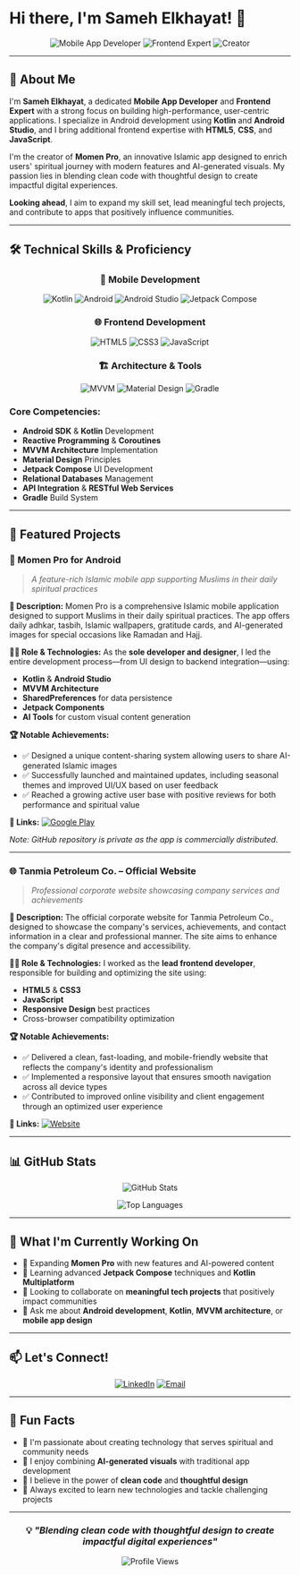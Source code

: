 # Hi there, I'm Sameh Elkhayat! 👋

<div align="center">
  
![Mobile App Developer](https://img.shields.io/badge/Mobile%20App%20Developer-Android%20Expert-brightgreen?style=for-the-badge&logo=android&logoColor=white)
![Frontend Expert](https://img.shields.io/badge/Frontend%20Expert-Web%20Technologies-blue?style=for-the-badge&logo=html5&logoColor=white)
![Creator](https://img.shields.io/badge/Creator-Momen%20Pro%20App-orange?style=for-the-badge&logo=googleplay&logoColor=white)

</div>

---

## 🚀 About Me

I'm **Sameh Elkhayat**, a dedicated **Mobile App Developer** and **Frontend Expert** with a strong focus on building high-performance, user-centric applications. I specialize in Android development using **Kotlin** and **Android Studio**, and I bring additional frontend expertise with **HTML5**, **CSS**, and **JavaScript**. 

I'm the creator of **Momen Pro**, an innovative Islamic app designed to enrich users' spiritual journey with modern features and AI-generated visuals. My passion lies in blending clean code with thoughtful design to create impactful digital experiences. 

**Looking ahead**, I aim to expand my skill set, lead meaningful tech projects, and contribute to apps that positively influence communities.

---

## 🛠️ Technical Skills & Proficiency

<div align="center">

### 📱 Mobile Development
![Kotlin](https://img.shields.io/badge/Kotlin-0095D5?style=for-the-badge&logo=kotlin&logoColor=white)
![Android](https://img.shields.io/badge/Android-3DDC84?style=for-the-badge&logo=android&logoColor=white)
![Android Studio](https://img.shields.io/badge/Android%20Studio-3DDC84?style=for-the-badge&logo=android-studio&logoColor=white)
![Jetpack Compose](https://img.shields.io/badge/Jetpack%20Compose-4285F4?style=for-the-badge&logo=jetpackcompose&logoColor=white)

### 🌐 Frontend Development
![HTML5](https://img.shields.io/badge/HTML5-E34F26?style=for-the-badge&logo=html5&logoColor=white)
![CSS3](https://img.shields.io/badge/CSS3-1572B6?style=for-the-badge&logo=css3&logoColor=white)
![JavaScript](https://img.shields.io/badge/JavaScript-F7DF1E?style=for-the-badge&logo=javascript&logoColor=black)

### 🏗️ Architecture & Tools
![MVVM](https://img.shields.io/badge/MVVM-Architecture-purple?style=for-the-badge)
![Material Design](https://img.shields.io/badge/Material%20Design-757575?style=for-the-badge&logo=material-design&logoColor=white)
![Gradle](https://img.shields.io/badge/Gradle-02303A?style=for-the-badge&logo=gradle&logoColor=white)

</div>

### Core Competencies:
- **Android SDK** & **Kotlin** Development
- **Reactive Programming** & **Coroutines**
- **MVVM Architecture** Implementation
- **Material Design** Principles
- **Jetpack Compose** UI Development
- **Relational Databases** Management
- **API Integration** & **RESTful Web Services**
- **Gradle** Build System

---

## 💼 Featured Projects

### 📱 Momen Pro for Android
> *A feature-rich Islamic mobile app supporting Muslims in their daily spiritual practices*

**🎯 Description:**
Momen Pro is a comprehensive Islamic mobile application designed to support Muslims in their daily spiritual practices. The app offers daily adhkar, tasbih, Islamic wallpapers, gratitude cards, and AI-generated images for special occasions like Ramadan and Hajj.

**👨‍💻 Role & Technologies:**
As the **sole developer and designer**, I led the entire development process—from UI design to backend integration—using:
- **Kotlin** & **Android Studio**
- **MVVM Architecture**
- **SharedPreferences** for data persistence
- **Jetpack Components**
- **AI Tools** for custom visual content generation

**🏆 Notable Achievements:**
- ✅ Designed a unique content-sharing system allowing users to share AI-generated Islamic images
- ✅ Successfully launched and maintained updates, including seasonal themes and improved UI/UX based on user feedback
- ✅ Reached a growing active user base with positive reviews for both performance and spiritual value

**🔗 Links:**
[![Google Play](https://img.shields.io/badge/Google%20Play-Download-green?style=for-the-badge&logo=googleplay&logoColor=white)](https://bit.ly/momenpro)

*Note: GitHub repository is private as the app is commercially distributed.*

---

### 🌐 Tanmia Petroleum Co. – Official Website
> *Professional corporate website showcasing company services and achievements*

**🎯 Description:**
The official corporate website for Tanmia Petroleum Co., designed to showcase the company's services, achievements, and contact information in a clear and professional manner. The site aims to enhance the company's digital presence and accessibility.

**👨‍💻 Role & Technologies:**
I worked as the **lead frontend developer**, responsible for building and optimizing the site using:
- **HTML5** & **CSS3**
- **JavaScript**
- **Responsive Design** best practices
- Cross-browser compatibility optimization

**🏆 Notable Achievements:**
- ✅ Delivered a clean, fast-loading, and mobile-friendly website that reflects the company's identity and professionalism
- ✅ Implemented a responsive layout that ensures smooth navigation across all device types
- ✅ Contributed to improved online visibility and client engagement through an optimized user experience

**🔗 Links:**
[![Website](https://img.shields.io/badge/Visit%20Website-tanmia.com.eg-blue?style=for-the-badge&logo=web&logoColor=white)](http://tanmia.com.eg)

---

## 📊 GitHub Stats

<div align="center">
  
![GitHub Stats](https://github-readme-stats.vercel.app/api?username=samehelkhayat&show_icons=true&theme=radical&hide_border=true&count_private=true)

![Top Languages](https://github-readme-stats.vercel.app/api/top-langs/?username=samehelkhayat&layout=compact&theme=radical&hide_border=true)

</div>

---

## 🎯 What I'm Currently Working On

- 🔭 Expanding **Momen Pro** with new features and AI-powered content
- 🌱 Learning advanced **Jetpack Compose** techniques and **Kotlin Multiplatform**
- 👯 Looking to collaborate on **meaningful tech projects** that positively impact communities
- 💬 Ask me about **Android development**, **Kotlin**, **MVVM architecture**, or **mobile app design**

---

## 📫 Let's Connect!

<div align="center">

[![LinkedIn](https://img.shields.io/badge/LinkedIn-Connect-blue?style=for-the-badge&logo=linkedin&logoColor=white)](https://www.linkedin.com/in/sameh-mohamed-ali-elkhayat-149a72106)
[![Email](https://img.shields.io/badge/Email-Contact-red?style=for-the-badge&logo=gmail&logoColor=white)](mailto:sameh.elkhayaat@gmail.com)

</div>

---

## 🌟 Fun Facts

- 🕌 I'm passionate about creating technology that serves spiritual and community needs
- 🎨 I enjoy combining **AI-generated visuals** with traditional app development
- 📱 I believe in the power of **clean code** and **thoughtful design**
- 🚀 Always excited to learn new technologies and tackle challenging projects

---

<div align="center">

### 💡 *"Blending clean code with thoughtful design to create impactful digital experiences"*

![Profile Views](https://komarev.com/ghpvc/?username=samehelkhayat&color=brightgreen&style=for-the-badge)

</div>

